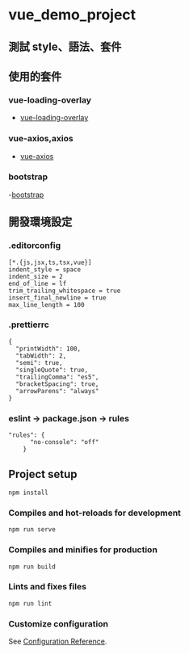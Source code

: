 # vue_demo_project

## 測試 style、語法、套件

## 使用的套件

### vue-loading-overlay

- [vue-loading-overlay](https://www.npmjs.com/package/vue-loading-overlay)

### vue-axios,axios

- [vue-axios](https://www.npmjs.com/package/vue-axios)

### bootstrap

-[bootstrap](https://www.npmjs.com/package/bootstrap)

## 開發環境設定

### .editorconfig

```
[*.{js,jsx,ts,tsx,vue}]
indent_style = space
indent_size = 2
end_of_line = lf
trim_trailing_whitespace = true
insert_final_newline = true
max_line_length = 100

```

### .prettierrc

```
{
  "printWidth": 100,
  "tabWidth": 2,
  "semi": true,
  "singleQuote": true,
  "trailingComma": "es5",
  "bracketSpacing": true,
  "arrowParens": "always"
}

```

### eslint → package.json → rules

```
"rules": {
      "no-console": "off"
    }
```

## Project setup

```
npm install
```

### Compiles and hot-reloads for development

```
npm run serve
```

### Compiles and minifies for production

```
npm run build
```

### Lints and fixes files

```
npm run lint
```

### Customize configuration

See [Configuration Reference](https://cli.vuejs.org/config/).
